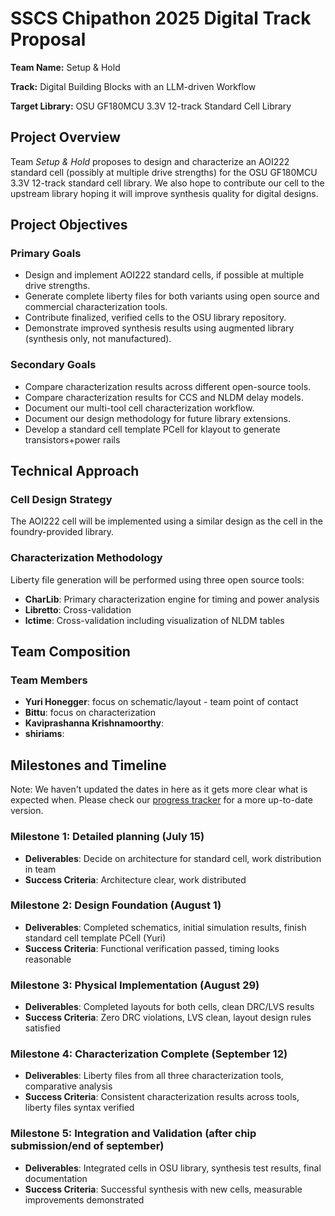 # SSCS Chipathon 2025 Digital Track Proposal

**Team Name:** Setup & Hold

**Track:** Digital Building Blocks with an LLM-driven Workflow

**Target Library:** OSU GF180MCU 3.3V 12-track Standard Cell Library

## Project Overview

Team *Setup & Hold* proposes to design and characterize an AOI222 standard cell (possibly at multiple drive strengths) for the OSU GF180MCU 3.3V 12-track standard cell library. We also hope to contribute our cell to the upstream library hoping it will improve synthesis quality for digital designs.

## Project Objectives

### Primary Goals
- Design and implement AOI222 standard cells, if possible at multiple drive strengths.
- Generate complete liberty files for both variants using open source and commercial characterization tools.
- Contribute finalized, verified cells to the OSU library repository.
- Demonstrate improved synthesis results using augmented library (synthesis only, not manufactured).

### Secondary Goals
- Compare characterization results across different open-source tools.
- Compare characterization results for CCS and NLDM delay models.
- Document our multi-tool cell characterization workflow.
- Document our design methodology for future library extensions.
- Develop a standard cell template PCell for klayout to generate transistors+power rails

## Technical Approach

### Cell Design Strategy
The AOI222 cell will be implemented using a similar design as the cell in the foundry-provided library.

### Characterization Methodology
Liberty file generation will be performed using three open source tools:
- **CharLib**: Primary characterization engine for timing and power analysis
- **Libretto**: Cross-validation
- **lctime**: Cross-validation including visualization of NLDM tables

## Team Composition
### Team Members
- **Yuri Honegger**: focus on schematic/layout - team 
  point of contact
- **Bittu**: focus on characterization
- **Kaviprashanna Krishnamoorthy**: 
- **shiriams**: 

## Milestones and Timeline
Note: We haven't updated the dates in here as it gets more clear what is expected when. 
Please check our [progress tracker](progress.md) for a more up-to-date version.

### Milestone 1: Detailed planning (July 15)
- **Deliverables**: Decide on architecture for standard cell, work distribution in team
- **Success Criteria**: Architecture clear, work distributed

### Milestone 2: Design Foundation (August 1)
- **Deliverables**: Completed schematics, initial simulation results, finish standard cell 
  template PCell (Yuri)
- **Success Criteria**: Functional verification passed, timing looks reasonable

### Milestone 3: Physical Implementation (August 29)
- **Deliverables**: Completed layouts for both cells, clean DRC/LVS results
- **Success Criteria**: Zero DRC violations, LVS clean, layout design rules satisfied

### Milestone 4: Characterization Complete (September 12)
- **Deliverables**: Liberty files from all three characterization tools, comparative analysis
- **Success Criteria**: Consistent characterization results across tools, liberty files syntax verified

### Milestone 5: Integration and Validation (after chip submission/end of september)
- **Deliverables**: Integrated cells in OSU library, synthesis test results, final documentation
- **Success Criteria**: Successful synthesis with new cells, measurable improvements demonstrated
